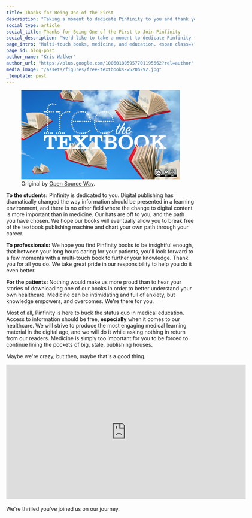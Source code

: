 ```yaml
---
title: Thanks for Being One of the First
description: "Taking a moment to dedicate Pinfinity to you and thank you for being one of the first."
social_type: article
social_title: Thanks for Being One of the First to Join Pinfinity
social_description: "We'd like to take a moment to dedicate Pinfinity to you and thank you for being one of the first to join us on our mission to change textbooks."
page_intro: "Multi-touch books, medicine, and education. <span class=\"sub\">It's what we do.</span>"
page_id: blog-post
author_name: "Kris Walker"
author_url: "https://plus.google.com/100601805957701195662?rel=author"
media_image: "/assets/figures/free-textbooks-w520h292.jpg"
_template: post
---
```

<figure class="float-right">
	<img src="/assets/figures/free-textbooks-w520h292.jpg" width="520px" alt="Flying textbooks" />
	<figcaption>
		Original by <a href="http://www.flickr.com/photos/opensourceway/">Open Source Way</a>.
	</figcaption>
</figure>

__To the students:__ Pinfinity is dedicated to you. Digital publishing has
dramatically changed the way information should be presented in a learning
environment, and there is no other field where the change to digital content is
more important than in medicine.  Our hats are off to you, and the path you
have chosen. We hope our books will eventually allow you to break free of the
textbook publishing machine and chart your own path through your career.

__To professionals:__ We hope you find Pinfinity books to be insightful enough,
that between your long hours caring for your patients, you'll look forward to a
few moments with a multi-touch book to further your knowledge. Thank you for
all you do. We take great pride in our responsibility to help you do it even
better.

__For the patients:__ Nothing would make us more proud than to hear your stories of
downloading one of our books in order to better understand your own healthcare.
Medicine can be intimidating and full of anxiety, but knowledge empowers, and
overcomes. We're there for you.

Most of all, Pinfinity is here to buck the status quo in medical education.
Access to information should be free, __especially__ when it comes to our
healthcare. We will strive to produce the most engaging medical learning
material in the digital age, and we will do it while asking nothing in return
from our readers. Medicine is simply too important for you to be forced to
continue lining the pockets of big, stale, publishing houses.

Maybe we're crazy, but then, maybe that's a good thing.

<iframe width="640" height="360"
	src="http://www.youtube.com/embed/aQQirziGl0I?rel=0"
	frameborder="0" allowfullscreen></iframe>

We're thrilled you've joined us on our journey.

